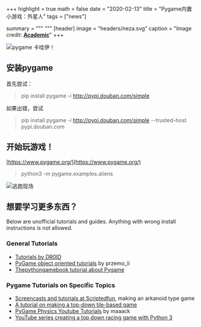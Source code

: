 +++
highlight = true
math = false
date = "2020-02-13"
title = "Pygame内置小游戏：外星人"
tags = ["news"]

summary = """ 
"""
[header]
image = "headers/neza.svg"
caption = "Image credit: [**Academic**](https://github.com/gcushen/hugo-academic/)"
+++ 

![pygame 卡哇伊！](https://upload-images.jianshu.io/upload_images/38934-584148e546eaf513.png?imageMogr2/auto-orient/strip%7CimageView2/2/w/1240)

## 安装pygame
首先尝试：
> pip install pygame -i http://pypi.douban.com/simple

如果出错，尝试
> pip install pygame -i http://pypi.douban.com/simple --trusted-host pypi.douban.com

## 开始玩游戏！

[https://www.pygame.org/](https://www.pygame.org/)

> python3 -m pygame.examples.aliens


![逃跑现场](https://upload-images.jianshu.io/upload_images/38934-c7cec7899b328580.png?imageMogr2/auto-orient/strip%7CimageView2/2/w/1240)



## 想要学习更多东西？
Below are unofficial tutorials and guides. Anything with wrong install instructions is not allowed.

### General Tutorials[](https://www.pygame.org/wiki/tutorials#General%20Tutorials "Permalink to this definition")

*   [Tutorials by DR0ID](https://dr0id.bitbucket.io/legacy/pygame_tutorials.html)
*   [PyGame object oriented tutorials](http://pygametutorials.wikidot.com/tutorials-basic) by przemo_li
*   [Thepythongamebook tutorial about Pygame](http://thepythongamebook.com/en:pygame:start)

### Pygame Tutorials on Specific Topics[](https://www.pygame.org/wiki/tutorials#Pygame%20Tutorials%20on%20Specific%20Topics "Permalink to this definition")

*   [Screencasts and tutorials at Scriptedfun](http://www.scriptedfun.com/about/), making an arkanoid type game
*   [A tutorial on making a top-down tile-based game](http://qq.readthedocs.org/)
*   [PyGame Physics Youtube Tutorials](http://www.youtube.com/watch?v=7AKatTpNSNQ&list=PLE3D1A71BB598FEF6) by maaack
*   [YouTube series creating a top down racing game with Python 3](https://www.youtube.com/playlist?list=PLQVvvaa0QuDdLkP8MrOXLe_rKuf6r80KO)
